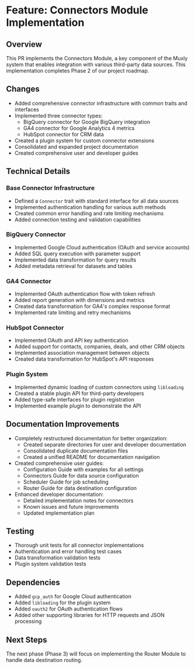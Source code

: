 # Feature: Connectors Module Implementation

## Overview
This PR implements the Connectors Module, a key component of the Muxly system that enables integration with various third-party data sources. This implementation completes Phase 2 of our project roadmap.

## Changes
- Added comprehensive connector infrastructure with common traits and interfaces
- Implemented three connector types:
  - BigQuery connector for Google BigQuery integration
  - GA4 connector for Google Analytics 4 metrics
  - HubSpot connector for CRM data
- Created a plugin system for custom connector extensions
- Consolidated and expanded project documentation
- Created comprehensive user and developer guides

## Technical Details

### Base Connector Infrastructure
- Defined a `Connector` trait with standard interface for all data sources
- Implemented authentication handling for various auth methods
- Created common error handling and rate limiting mechanisms
- Added connection testing and validation capabilities

### BigQuery Connector
- Implemented Google Cloud authentication (OAuth and service accounts)
- Added SQL query execution with parameter support
- Implemented data transformation for query results
- Added metadata retrieval for datasets and tables

### GA4 Connector
- Implemented OAuth authentication flow with token refresh
- Added report generation with dimensions and metrics
- Created data transformation for GA4's complex response format
- Implemented rate limiting and retry mechanisms

### HubSpot Connector
- Implemented OAuth and API key authentication
- Added support for contacts, companies, deals, and other CRM objects
- Implemented association management between objects
- Created data transformation for HubSpot's API responses

### Plugin System
- Implemented dynamic loading of custom connectors using `libloading`
- Created a stable plugin API for third-party developers
- Added type-safe interfaces for plugin registration
- Implemented example plugin to demonstrate the API

## Documentation Improvements
- Completely restructured documentation for better organization:
  - Created separate directories for user and developer documentation
  - Consolidated duplicate documentation files
  - Created a unified README for documentation navigation
- Created comprehensive user guides:
  - Configuration Guide with examples for all settings
  - Connectors Guide for data source configuration
  - Scheduler Guide for job scheduling
  - Router Guide for data destination configuration
- Enhanced developer documentation:
  - Detailed implementation notes for connectors
  - Known issues and future improvements
  - Updated implementation plan

## Testing
- Thorough unit tests for all connector implementations
- Authentication and error handling test cases
- Data transformation validation tests
- Plugin system validation tests

## Dependencies
- Added `gcp_auth` for Google Cloud authentication
- Added `libloading` for the plugin system
- Added `oauth2` for OAuth authentication flows
- Added other supporting libraries for HTTP requests and JSON processing

## Next Steps
The next phase (Phase 3) will focus on implementing the Router Module to handle data destination routing. 